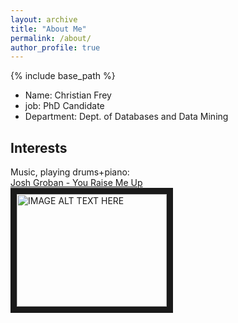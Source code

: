 ```yaml
---
layout: archive
title: "About Me"
permalink: /about/
author_profile: true
---
```

{% include base_path %}

<ul>
<li>Name: Christian Frey</li>
<li>job: PhD Candidate</li>
<li>Department: Dept. of Databases and Data Mining</li>
 </ul>


## Interests
Music, playing drums+piano:<br/>
<a href="https://youtu.be/c9VydyJSo5w">Josh Groban - You Raise Me Up</a><br>
<a href="http://www.youtube.com/watch?feature=player_embedded&v=c9VydyJSo5w
" target="_blank"><img src="http://img.youtube.com/vi/c9VydyJSo5w/0.jpg" 
alt="IMAGE ALT TEXT HERE" width="240" height="180" border="10" /></a>
